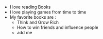 - I love reading Books
- I love playing games from time to time
- My favorite books are : 
    - Think and Grow Rich
    - How to win friends and influence people
    - add me
